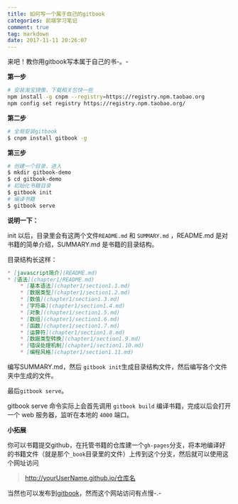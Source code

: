 ```yaml
---
title: 如何写一个属于自己的gitbook
categories: 前端学习笔记
comment: true
tag: markdown
date: 2017-11-11 20:26:07
---
```

来吧！教你用gitbook写本属于自己的书-。-

<!-- more -->

**第一步**
```bash
# 安装淘宝镜像，下载相关包快一些
npm install -g cnpm --registry=https://registry.npm.taobao.org
npm config set registry https://registry.npm.taobao.org/
```

**第二步**
```bash
# 全局安装gitbook
$ cnpm install gitbook -g
```

**第三步**
```bash
# 创建一个目录，进入
$ mkdir gitbook-demo
$ cd gitbook-demo
# 初始化书籍目录
$ gitbook init 
# 编译书籍
$ gitbook serve 
```

**说明一下：**

init 以后，目录里会有这两个文件`README.md` 和 `SUMMARY.md` ，README.md 是对书籍的简单介绍，SUMMARY.md 是书籍的目录结构。

目录结构长这样：

```md
* [javascript简介](README.md)
* [语法](chapter1/README.md)
    * [基本语法](chapter1/section1.1.md)
    * [数据类型](chapter1/section1.2.md)
    * [数值](chapter1/section1.3.md)
    * [字符串](chapter1/section1.4.md)
    * [对象](chapter1/section1.5.md)
    * [数组](chapter1/section1.6.md)
    * [函数](chapter1/section1.7.md)
    * [运算符](chapter1/section1.8.md)
    * [数据类型转换](chapter1/section1.9.md)
    * [错误处理机制](chapter1/section1.10.md)
    * [编程风格](chapter1/section1.11.md)
```

编写SUMMARY.md，然后 `gitbook init`生成目录结构文件，然后编写各个文件夹中生成的文件。

最后`gitbook serve`。

gitbook serve 命令实际上会首先调用 `gitbook build` 编译书籍，完成以后会打开一个 web 服务器，监听在本地的 `4000` 端口。

**小拓展**

你可以书籍提交github，在托管书籍的仓库建一个`gh-pages`分支，将本地编译好的书籍文件（就是那个`_book`目录里的文件）上传到这个分支，然后就可以使用这个网址访问

> http://yourUserName.github.io/仓库名

当然也可以发布到[gitbook](https://www.gitbook.com/)，然而这个网站访问有点慢-.-


